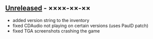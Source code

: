 ## [Unreleased](https://github.com/rr-/TR2X/compare/stable...develop) - ××××-××-××
- added version string to the inventory
- fixed CDAudio not playing on certain versions (uses PaulD patch)
- fixed TGA screenshots crashing the game

